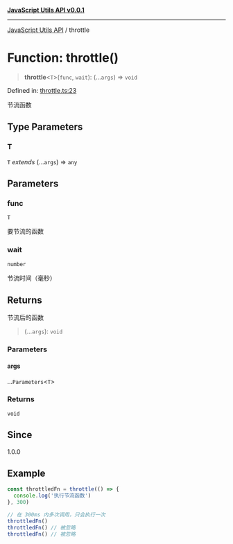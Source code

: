 [**JavaScript Utils API v0.0.1**](../README.md)

***

[JavaScript Utils API](../globals.md) / throttle

# Function: throttle()

> **throttle**\<`T`\>(`func`, `wait`): (...`args`) => `void`

Defined in: [throttle.ts:23](https://github.com/tofrankie/utils/blob/6fe72e7788243f5d10d8a2f3a2f17524edf4c4ce/src/function/throttle.ts#L23)

节流函数

## Type Parameters

### T

`T` *extends* (...`args`) => `any`

## Parameters

### func

`T`

要节流的函数

### wait

`number`

节流时间（毫秒）

## Returns

节流后的函数

> (...`args`): `void`

### Parameters

#### args

...`Parameters`\<`T`\>

### Returns

`void`

## Since

1.0.0

## Example

```ts
const throttledFn = throttle(() => {
  console.log('执行节流函数')
}, 300)

// 在 300ms 内多次调用，只会执行一次
throttledFn()
throttledFn() // 被忽略
throttledFn() // 被忽略
```

